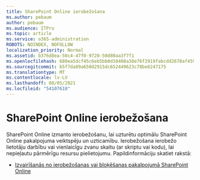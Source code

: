 ```yaml
---
title: SharePoint Online ierobežošana
ms.author: pebaum
author: pebaum
ms.audience: ITPro
ms.topic: article
ms.service: o365-administration
ROBOTS: NOINDEX, NOFOLLOW
localization_priority: Normal
ms.assetid: b376d8ea-50c4-47f0-9720-50d80aa3f7f1
ms.openlocfilehash: 680ea5dcf45c6eb5bb0d10408a38e76f2919fabcdd2670af45969ea6f9249b35
ms.sourcegitcommit: b5f7da89a650d2915dc652449623c78be6247175
ms.translationtype: MT
ms.contentlocale: lv-LV
ms.lasthandoff: 08/05/2021
ms.locfileid: "54107618"
---
```

# <a name="sharepoint-online-throttling"></a>SharePoint Online ierobežošana

SharePoint Online izmanto ierobežošanu, lai uzturētu optimālu SharePoint Online pakalpojuma veiktspēju un uzticamību. Ierobežošana ierobežo lietotāju darbību vai vienlaicīgu zvanu skaitu (ar skriptu vai kodu), lai nepieļautu pārmērīgu resursu pielietojumu. Papildinformāciju skatiet rakstā:

- [Izvairīšanās no ierobežošanas vai bloķēšanas pakalpojumā SharePoint Online](https://docs.microsoft.com/sharepoint/dev/general-development/how-to-avoid-getting-throttled-or-blocked-in-sharepoint-online)
